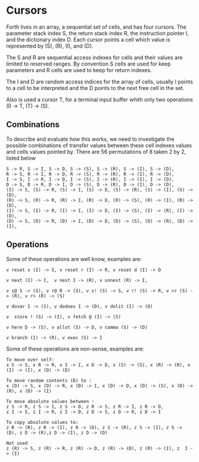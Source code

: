 # Cursors

Forth lives in an array, a sequential set of cells, and has four cursors. The parameter stack index S, the return stack index R, the instruction pointer I, and the dictionary index D. Each cursor  points a cell which value is represented by (S), (R), (I), and (D).
  
The S and R are sequential access indexes for cells and their values are limited to reserved ranges. By convention S cells are used for keep parameters and R cells are used to keep for return indexes.
      
The I and D are random access indices for the array of cells, usually I points to a cell to be interpreted and the D points to the next free cell in the set.

Also is used a cursor T, for a terminal input buffer whith only two operations (I) -> T, (T) -> (S).

## Combinations
     
To describe and evaluate how this works, we need to investigate the possible combinations of transfer values between these cell indexes values and cells values pointed by. There are 56 permutations of 8 taken 2 by 2, listed below
    
    S -> R, S -> I, S -> D, S -> (S), S -> (R), S -> (I), S -> (D),
    R -> S, R -> I, R -> D, R -> (S), R -> (R), R -> (I), R -> (D),
    I -> S, I -> R, I -> D, I -> (S), I -> (R), I -> (I), I -> (D),
    D -> S, D -> R, D -> I, D -> (S), D -> (R), D -> (I), D -> (D),
    (S) -> S, (S) -> R, (S) -> I, (S) -> D, (S) -> (R), (S) -> (I), (S) -> (D),
    (R) -> S, (R) -> R, (R) -> I, (R) -> D, (R) -> (S), (R) -> (I), (R) -> (D),
    (I) -> S, (I) -> R, (I) -> I, (I) -> D, (I) -> (S), (I) -> (R), (I) -> (D),
    (D) -> S, (D) -> R, (D) -> I, (D) -> D, (D) -> (S), (D) -> (R), (D) -> (I),
  
## Operations

Some of these operations are well know, examples are:

    v reset s (I) -> S, v reset r (I) -> R, v reset d (I) -> D
    
    v next (I) -> I,  v nest I -> (R), v unnest (R) -> I, 

    v s@ S -> (S), v r@ R -> (S), v s! (S) -> S, v r! (S) -> R, v >r (S) -> (R), v r> (R) -> (S)

    v dovar I -> (S), v dodoes I -> (D), v dolit (I) -> (D)

    v  store ! (S) -> (I), v fetch @ (I) -> (S)

    v here D -> (S), v allot (S) -> D, v comma (S) -> (D)

    v branch (I) -> (R), v exec (S) -> I
    

Some of these operations are non-sense, examples are:

    To move over self:
    x S -> S, x R -> R, x I -> I, x D -> D, x (S) -> (S), x (R) -> (R), x (I) -> (I), x (D) -> (D) 

    To move random contents (D) to :
    x (D) -> S, x (D) -> R, x (D) -> I, x (D) -> D, x (D) -> (S), x (D) -> (R), x (D) -> (I)

    To move absolute values between :
    z S -> R, z S -> I, z S -> D, z R -> S, z R -> I, z R -> D, 
    z I -> S, z I -> R, z I -> D, z D -> S, z D -> R, z D -> I

    To copy absolute values to:
    z R -> (R), z R -> (I), z R -> (D), z S -> (R), z S -> (I), z S -> (D), z D -> (R),z D -> (I), z D -> (D)

    Not used
    z (R) -> S, z (R) -> R, z (R) -> D, z (R) -> (D), z (R) -> (I), z  I -> (I)



